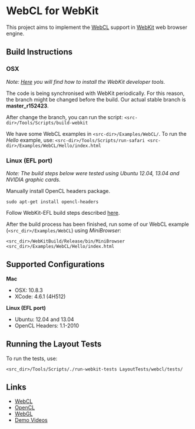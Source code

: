 # WebCL for WebKit

This project aims to implement the [WebCL](http://www.khronos.org/webcl/) support in [WebKit](http://www.webkit.org/) web browser engine.

## Build Instructions

### OSX

_Note: [Here](http://www.webkit.org/building/tools.html) you will find how to install the WebKit developer tools._

The code is being synchronised with WebKit periodically. For this reason, the branch might be changed before the build. Our actual stable branch is **master_r152423**.

After change the branch, you can run the script: `<src-dir>/Tools/Scripts/build-webkit`

We have some WebCL examples in `<src-dir>/Examples/WebCL/`. To run the _Hello_ example, use: `<src-dir>/Tools/Scripts/run-safari <src-dir>/Examples/WebCL/Hello/index.html` 

### Linux (EFL port)

_Note: The build steps below were tested using Ubuntu 12.04, 13.04 and NVIDIA graphic cards._

Manually install OpenCL headers package.

    sudo apt-get install opencl-headers

Follow WebKit-EFL build steps described [here](http://trac.webkit.org/wiki/EFLWebKit).

After the build process has been finished, run some of our WebCL example (`<src_dir>/Examples/WebCL`) using _MiniBrowser_:

    <src_dir>/WebKitBuild/Release/bin/MiniBrowser <src_dir>/Examples/WebCL/Hello/index.html

## Supported Configurations

**Mac**

  - OSX: 10.8.3
  - XCode: 4.6.1 (4H512)

**Linux (EFL port)**

 - Ubuntu: 12.04 and 13.04
 - OpenCL Headers: 1.1-2010

## Running the Layout Tests

To run the tests, use:

    <src_dir>/Tools/Scripts/./run-webkit-tests LayoutTests/webcl/tests/

## Links
- [WebCL](http://www.khronos.org/webcl/)
- [OpenCL](http://www.khronos.org/opencl/)
- [WebGL](http://www.khronos.org/registry/webgl/specs/latest/)
- [Demo Videos](http://www.youtube.com/user/SamsungSISA)
